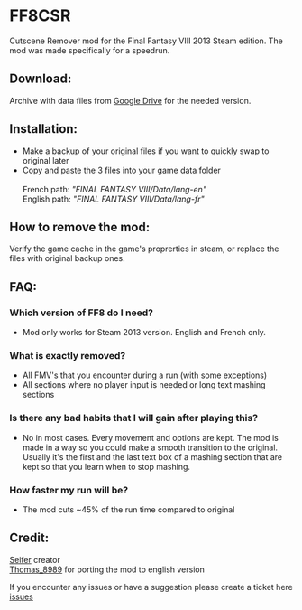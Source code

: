 # FF8CSR
Cutscene Remover mod for the Final Fantasy VIII 2013 Steam edition. The mod was made specifically for a speedrun.

## Download:
Archive with data files from [Google Drive](https://drive.google.com/drive/folders/1gXE7-JENazgafJKHgSnw5b9-RHIWgPBy) for the needed version.

## Installation:
- Make a backup of your original files if you want to quickly swap to original later<br />
- Copy and paste the 3 files into your game data folder<br /><br />
French path: *"FINAL FANTASY VIII/Data/lang-en"* <br />
English path: *"FINAL FANTASY VIII/Data/lang-fr"* <br />

## How to remove the mod:
Verify the game cache in the game's proprerties in steam, or replace the files with original backup ones.

## FAQ:
### Which version of FF8 do I need?
- Mod only works for Steam 2013 version. English and French only.
### What is exactly removed?
- All FMV's that you encounter during a run (with some exceptions)
- All sections where no player input is needed or long text mashing sections  
### Is there any bad habits that I will gain after playing this?
- No in most cases. Every movement and options are kept. The mod is made in a way so you could make a smooth transition to the original. Usually it's the first and the last text box of a mashing section that are kept so that you learn when to stop mashing.  
### How faster my run will be?
- The mod cuts ~45% of the run time compared to original

## Credit:
[Seifer](https://www.twitch.tv/seifertv) creator<br />
[Thomas_8989](https://www.twitch.tv/thomas_8989) for porting the mod to english version

If you encounter any issues or have a suggestion please create a ticket here [issues](https://github.com/Dzoiver/FF8CSR/issues)
